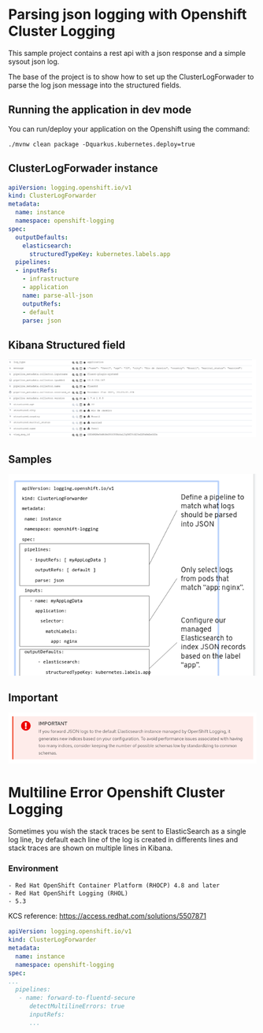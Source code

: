 # Parsing json logging with Openshift Cluster Logging
This sample project contains a rest api with a json response and a simple sysout json log.

The base of the project is to show how to set up the ClusterLogForwader to parse the log json message into the structured fields. 

## Running the application in dev mode

You can run/deploy your application on the Openshift using the command:
```shell script
./mvnw clean package -Dquarkus.kubernetes.deploy=true
```

## ClusterLogForwader instance
```yaml
apiVersion: logging.openshift.io/v1
kind: ClusterLogForwarder
metadata:
  name: instance
  namespace: openshift-logging
spec:
  outputDefaults:
    elasticsearch:
      structuredTypeKey: kubernetes.labels.app
  pipelines:
  - inputRefs:
    - infrastructure
    - application
    name: parse-all-json
    outputRefs:
    - default
    parse: json

```
## Kibana Structured field
![important](https://github.com/rafamqrs/parse-logging-ocp/blob/master/kibana-view.png)

## Samples
![samples](https://github.com/rafamqrs/parse-logging-ocp/blob/master/parse-samples.png)

## Important
![important](https://github.com/rafamqrs/parse-logging-ocp/blob/master/important.png)



# Multiline Error Openshift Cluster Logging
Sometimes you wish the stack traces be sent to ElasticSearch as a single log line, by default each line of the log is created in differents lines and stack traces are shown on multiple lines in Kibana.

### Environment
    - Red Hat OpenShift Container Platform (RHOCP) 4.8 and later
    - Red Hat OpenShift Logging (RHOL)
    - 5.3

KCS reference: https://access.redhat.com/solutions/5507871

```yaml
apiVersion: logging.openshift.io/v1
kind: ClusterLogForwarder
metadata:
  name: instance 
  namespace: openshift-logging 
spec:
...
  pipelines:
   - name: forward-to-fluentd-secure 
      detectMultilineErrors: true
      inputRefs:  
      ...
```


